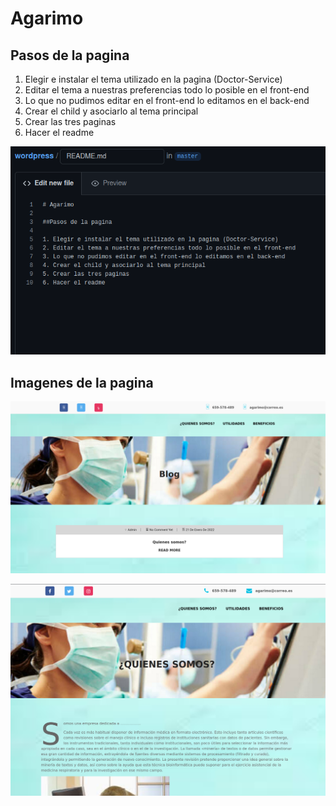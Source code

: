 # Agarimo

## Pasos de la pagina

1. Elegir e instalar el tema utilizado en la pagina (Doctor-Service)
2. Editar el tema a nuestras preferencias todo lo posible en el front-end
3. Lo que no pudimos editar en el front-end lo editamos en el back-end
4. Crear el child y asociarlo al tema principal
5. Crear las tres paginas 
6. Hacer el readme


![Screenshots](Screenshot/readme.png) 

## Imagenes de la pagina


![Screenshots](Screenshot/cap1.png) 

![Screenshots](Screenshot/cap2.png) 
